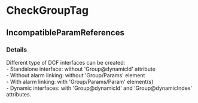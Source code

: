 ﻿---  
uid: Validator_16_5_3  
---

# CheckGroupTag

## IncompatibleParamReferences

### Details

Different type of DCF interfaces can be created:  
  \- Standalone interface: without 'Group@dynamicId' attribute  
      \- Without alarm linking: without 'Group\/Params' element  
      \- With alarm linking: with 'Group\/Params\/Param' element(s)  
  \- Dynamic interfaces: with 'Group@dynamicId' and 'Group@dynamicIndex' attributes.
